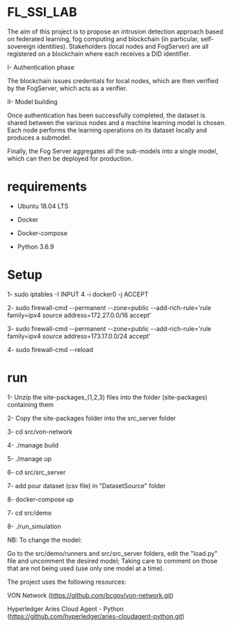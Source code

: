 # FL_SSI_LAB

The aim of this project is to propose an intrusion detection approach based on federated learning, fog computing and blockchain (in particular, self-sovereign identities). Stakeholders (local nodes and FogServer) are all registered on a blockchain where each receives a DID identifier.


I- Authentication phase


The blockchain issues credentials for local nodes, which are then verified by the FogServer, which acts as a verifier.



II- Model building


Once authentication has been successfully completed, the dataset is shared between the various nodes and a machine learning model is chosen. Each node performs the learning operations on its dataset locally and produces a submodel.


Finally, the Fog Server aggregates all the sub-models into a single model, which can then be deployed for production.

# requirements

- Ubuntu 18.04 LTS

- Docker

- Docker-compose

- Python 3.6.9



# Setup 


1- sudo iptables -I INPUT 4 -i docker0 -j ACCEPT


2- sudo firewall-cmd --permanent --zone=public --add-rich-rule='rule family=ipv4 source address=172.27.0.0/16 accept'



3- sudo firewall-cmd --permanent --zone=public --add-rich-rule='rule family=ipv4 source address=173.17.0.0/24 accept'



4- sudo firewall-cmd --reload

# run

1- Unzip the site-packages_(1,2,3) files into the folder (site-packages) containing them 


2- Copy the site-packages folder into the src_server folder


3- cd src/von-network



4- ./manage build



5- ./manage up 



6- cd src/src_server


7- add pour dataset (csv file) in "DatasetSource" folder 


8- docker-compose up


7- cd src/demo



8- ./run_simulation


NB: To change the model: 


Go to the src/demo/runners and src/src_server folders, edit the "load.py" file and uncomment the desired model;
Taking care to comment on those that are not being used (use only one model at a time).




The project uses the following resources:



VON Network (https://github.com/bcgov/von-network.git)



Hyperledger Aries Cloud Agent - Python  (https://github.com/hyperledger/aries-cloudagent-python.git)
